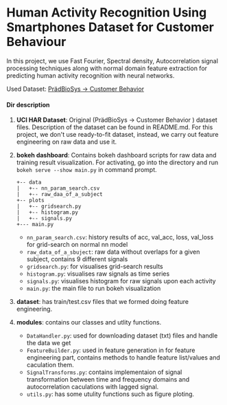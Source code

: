 # Human Activity Recognition Using Smartphones Dataset for Customer Behaviour

In this project, we use Fast Fourier, Spectral density, Autocorrelation signal processing techniques along with normal domain feature extraction for predicting human activity recognition with neural networks.

Used Dataset: [PrädBioSys → Customer Behavior](https://archive.ics.uci.edu/ml/datasets/Human+Activity+Recognition+Using+Smartphone)

#### Dir description
1. **UCI HAR Dataset**: Original (PrädBioSys → Customer Behavior ) dataset files. Description of the dataset can be found in README.md. For this project, we don't use ready-to-fit dataset, instead, we carry out feature engineering on raw data and use it.
2. **bokeh dashboard**: Contains bokeh dashboard scripts for raw data and training result visualization. For activating, go into the directory and run ```bokeh serve --show main.py``` in command prompt.

    ```
    +-- data
    |   +-- nn_param_search.csv 
    |   +-- raw_daa_of_a_subject 
    +-- plots
    |   +-- gridsearch.py
    |   +-- histogram.py 
    |   +-- signals.py
    +--- main.py
    ``` 
    - ```nn_param_search.csv```: history results of acc, val_acc, loss, val_loss for grid-search on normal nn model
    - ```raw_data_of_a_sbuject```: raw data without overlaps for a given subject, contains 9 different signals
    - ```gridsearch.py```: for visualises grid-search results
    - ```histogram.py```: visualises raw signals as time series
    - ```signals.py```: visualises histogram for raw signals upon each activity
    - ```main.py```: the main file to run bokeh visualization
3. **dataset**: has train/test.csv files that we formed doing feature engineering.
4. **modules**: contains our classes and utlity functions.
    - ```DataHandler.py```: used for downloading dataset (txt) files and handle the data we get
    - ```FeatureBuilder.py```: used in feature generation in for feature engineering part, contains methods to handle feature list/values and caculation them.
    - ```SignalTransforms.py```: contains implementaion of signal transformation between time and frequency domains and autocorrelation caculations with lagged signal.
    - ```utils.py```: has some utulity functions such as figure ploting.
